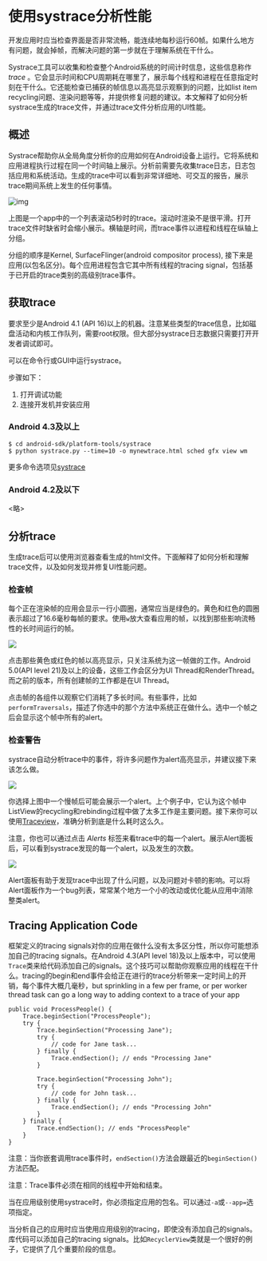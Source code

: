 [Tag]: android

# 使用systrace分析性能

开发应用时应当检查界面是否非常流畅，能连续地每秒运行60帧。如果什么地方有问题，就会掉帧，而解决问题的第一步就在于理解系统在干什么。

Systrace工具可以收集和检查整个Android系统的时间计时信息，这些信息称作 *trace* 。它会显示时间和CPU周期耗在哪里了，展示每个线程和进程在任意指定时刻在干什么。它还能检查已捕获的帧信息以高亮显示观察到的问题，比如list item recycling问题、渲染问题等等，并提供修复问题的建议。本文解释了如何分析systrace生成的trace文件，并通过trace文件分析应用的UI性能。

## 概述
Systrace帮助你从全局角度分析你的应用如何在Android设备上运行。它将系统和应用进程执行过程在同一个时间轴上展示。分析前需要先收集trace日志，日志包括应用和系统活动。生成的trace中可以看到非常详细地、可交互的报告，展示trace期间系统上发生的任何事情。

![img](https://developer.android.com/images/systrace/overview.png)

上图是一个app中的一个列表滚动5秒时的trace。滚动时渲染不是很平滑。打开trace文件时缺省时会缩小展示。横轴是时间，而trace事件以进程和线程在纵轴上分组。

分组的顺序是Kernel, SurfaceFlinger(android compositor process), 接下来是应用(以包名区分)。每个应用进程包含它其中所有线程的tracing signal，包括基于已开启的trace类别的高级别trace事件。

## 获取trace
要求至少是Android 4.1 (API 16)以上的机器。注意某些类型的trace信息，比如磁盘活动和内核工作队列，需要root权限。但大部分systrace日志数据只需要打开开发者调试即可。

可以在命令行或GUI中运行systrace。

步骤如下：

1. 打开调试功能
2. 连接开发机并安装应用

### Android 4.3及以上

```
$ cd android-sdk/platform-tools/systrace
$ python systrace.py --time=10 -o mynewtrace.html sched gfx view wm
```

更多命令选项见[systrace][ref2]

### Android 4.2及以下

<略>

## 分析trace
生成trace后可以使用浏览器查看生成的html文件。下面解释了如何分析和理解trace文件，以及如何发现并修复UI性能问题。

### 检查帧
每个正在渲染帧的应用会显示一行小圆圈，通常应当是绿色的。黄色和红色的圆圈表示超过了16.6毫秒每帧的要求。使用`w`放大查看应用的帧，以找到那些影响流畅性的长时间运行的帧。

![](https://developer.android.com/images/systrace/frame-unselected.png)

点击那些黄色或红色的帧以高亮显示，只关注系统为这一帧做的工作。Android 5.0(API level 21)及以上的设备，这些工作会区分为UI Thread和RenderThread。而之前的版本，所有创建帧的工作都是在UI Thread。

点击帧的各组件以观察它们消耗了多长时间。有些事件，比如 `performTraversals`，描述了你选中的那个方法中系统正在做什么。选中一个帧之后会显示这个帧中所有的alert。

### 检查警告
systrace自动分析trace中的事件，将许多问题作为alert高亮显示，并建议接下来该怎么做。

![](https://developer.android.com/images/systrace/frame-selected.png)

你选择上图中一个慢帧后可能会展示一个alert。上个例子中，它认为这个帧中ListView的recycling和rebinding过程中做了太多工作是主要问题。接下来你可以使用[Traceview][ref3]，准确分析到底是什么耗时这么久。

注意，你也可以通过点击 *Alerts* 标签来看trace中的每一个alert。展示Alert面板后，可以看到systrace发现的每一个alert，以及发生的次数。

![](https://developer.android.com/images/systrace/frame-selected-alert-tab.png)

Alert面板有助于发现trace中出现了什么问题，以及问题对卡顿的影响。可以将Alert面板作为一个bug列表，常常某个地方一个小的改动或优化能从应用中消除整类alert。

## Tracing Application Code
框架定义的tracing signals对你的应用在做什么没有太多区分性，所以你可能想添加自己的tracing signals。在Android 4.3(API level 18)及以上版本中，可以使用`Trace`类来给代码添加自己的signals。这个技巧可以帮助你观察应用的线程在干什么。tracing的begin和end事件会给正在进行的trace分析带来一定时间上的开销，每个事件大概几毫秒，but sprinkling in a few per frame, or per worker thread task can go a long way to adding context to a trace of your app

```
public void ProcessPeople() {
    Trace.beginSection("ProcessPeople");
    try {
        Trace.beginSection("Processing Jane");
        try {
            // code for Jane task...
        } finally {
            Trace.endSection(); // ends "Processing Jane"
        }

        Trace.beginSection("Processing John");
        try {
            // code for John task...
        } finally {
            Trace.endSection(); // ends "Processing John"
        }
    } finally {
        Trace.endSection(); // ends "ProcessPeople"
    }
}
```

注意：当你嵌套调用trace事件时，`endSection()`方法会跟最近的`beginSection()`方法匹配。

注意：Trace事件必须在相同的线程中开始和结束。

当在应用级别使用systrace时，你必须指定应用的包名。可以通过`-a`或`--app=`选项指定。

当分析自己的应用时应当使用应用级别的tracing，即使没有添加自己的signals。库代码可以添加自己的tracing signals。比如`RecyclerView`类就是一个很好的例子，它提供了几个重要阶段的信息。

[ref1]: https://developer.android.com/studio/profile/systrace.html#app-trace
[ref2]: https://developer.android.com/studio/profile/systrace-commandline.html#options-4.3
[ref3]: https://developer.android.com/tools/debugging/debugging-tracing.html  
